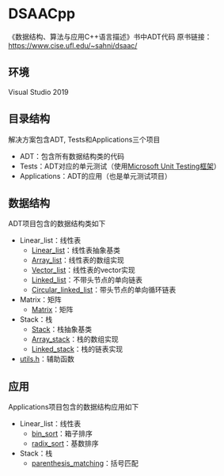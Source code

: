 # DSAACpp
《数据结构、算法与应用C++语言描述》书中ADT代码
原书链接：<https://www.cise.ufl.edu/~sahni/dsaac/>

## 环境
Visual Studio 2019

## 目录结构
解决方案包含ADT, Tests和Applications三个项目
* ADT：包含所有数据结构类的代码
* Tests：ADT对应的单元测试（使用[Microsoft Unit Testing框架](https://docs.microsoft.com/zh-cn/visualstudio/test/how-to-use-microsoft-test-framework-for-cpp?view=vs-2019)）
* Applications：ADT的应用（也是单元测试项目）

## 数据结构
ADT项目包含的数据结构类如下
* Linear_list：线性表
    * [Linear_list](ADT/Linear_list/Linear_list.h)：线性表抽象基类
    * [Array_list](ADT/Linear_list/Array_list.h)：线性表的数组实现
    * [Vector_list](ADT/Linear_list/Vector_list.h)：线性表的vector实现
    * [Linked_list](ADT/Linear_list/Linked_list.h)：不带头节点的单向链表
    * [Circular_linked_list](ADT/Linear_list/Circular_linked_list.h)：带头节点的单向循环链表
* Matrix：矩阵
    * [Matrix](ADT/Matrix/Matrix.h)：矩阵
* Stack：栈
    * [Stack](ADT/Stack/Stack.h)：栈抽象基类
    * [Array_stack](ADT/Stack/Array_stack.h)：栈的数组实现
    * [Linked_stack](ADT/Stack/Linked_stack.h)：栈的链表实现
* [utils.h](ADT/utils.h)：辅助函数

## 应用
Applications项目包含的数据结构应用如下
* Linear_list：线性表
    * [bin_sort](Applications/Linear_list/bin_sort.h)：箱子排序
    * [radix_sort](Applications/Linear_list/radix_sort.h)：基数排序
* Stack：栈
    * [parenthesis_matching](Applications/Stack/parenthesis_matching.h)：括号匹配
